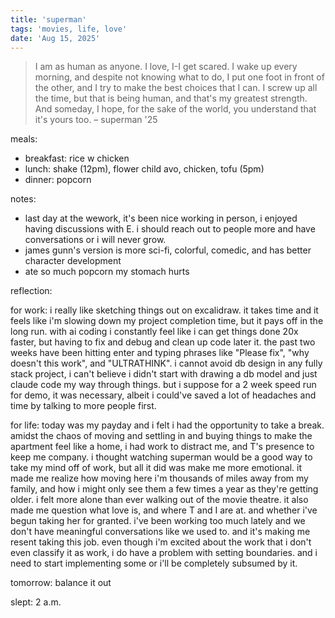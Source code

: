```yaml
---
title: 'superman'
tags: 'movies, life, love'
date: 'Aug 15, 2025'
---
```


> I am as human as anyone. I love, I-I get scared. I wake up every morning, and despite not knowing what to do, I put one foot in front of the other, and I try to make the best choices that I can. I screw up all the time, but that is being human, and that's my greatest strength. And someday, I hope, for the sake of the world, you understand that it's yours too.
> – superman '25

meals:

- breakfast: rice w chicken
- lunch: shake (12pm), flower child avo, chicken, tofu (5pm)
- dinner: popcorn

notes:

- last day at the wework, it's been nice working in person, i enjoyed having discussions with E. i should reach out to people more and have conversations or i will never grow.
- james gunn's version is more sci-fi, colorful, comedic, and has better character development
- ate so much popcorn my stomach hurts

reflection:

for work: i really like sketching things out on excalidraw. it takes time and it feels like i'm slowing down my project completion time, but it pays off in the long run. with ai coding i constantly feel like i can get things done 20x faster, but having to fix and debug and clean up code later it. the past two weeks have been hitting enter and typing phrases like "Please fix", "why doesn't this work", and "ULTRATHINK". i cannot avoid db design in any fully stack project, i can't believe i didn't start with drawing a db model and just claude code my way through things. but i suppose for a 2 week speed run for demo, it was necessary, albeit i could've saved a lot of headaches and time by talking to more people first.

for life: today was my payday and i felt i had the opportunity to take a break. amidst the chaos of moving and settling in and buying things to make the apartment feel like a home, i had work to distract me, and T's presence to keep me company. i thought watching superman would be a good way to take my mind off of work, but all it did was make me more emotional. it made me realize how moving here i'm thousands of miles away from my family, and how i might only see them a few times a year as they're getting older. i felt more alone than ever walking out of the movie theatre. it also made me question what love is, and where T and I are at. and whether i've begun taking her for granted. i've been working too much lately and we don't have meaningful conversations like we used to. and it's making me resent taking this job. even though i'm excited about the work that i don't even classify it as work, i do have a problem with setting boundaries. and i need to start implementing some or i'll be completely subsumed by it.

tomorrow: balance it out

slept: 2 a.m.
